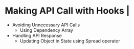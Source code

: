 # Making API Call with Hooks | 

- Avoiding Unnecessary API Calls
  - Using Dependency Array
- Handling API Response
  - Updating Object in State using Spread operator
